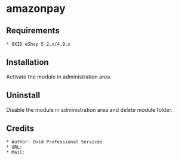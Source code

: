 # amazonpay

## Requirements

    * OXID eShop 5.2.x/4.9.x

## Installation

Activate the module in administration area.

## Uninstall

Disable the module in administration area and delete module folder.

## Credits

    * Author: Oxid Professional Services
    * URL: 
    * Mail: 